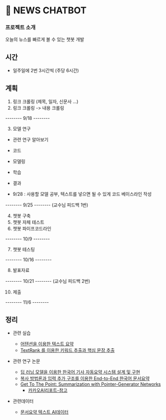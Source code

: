# 💬 NEWS CHATBOT

### 프로젝트 소개

오늘의 뉴스를 빠르게 볼 수 있는 챗봇 개발

## 시간
- 일주일에 2번 3시간씩 (주당 6시간)

## 계획
1. 링크 크롤링 (제목, 일자, 신문사 ...)
2. 링크 크롤링 -> 내용 크롤링

-------- 9/18 --------

3. 모델 연구
  - 관련 연구 알아보기
  - 코드
  - 모델링
  - 학습
  - 결과
  
- 9/28 : 사용할 모델 공부, 텍스트를 넣으면 될 수 있게 코드 베이스라인 작성

-------- 9/25 -------- (교수님 피드백 1번)

4. 챗봇 구축
5. 챗봇 자체 테스트
6. 챗봇 파이프코드라인

-------- 10/9 --------

7. 챗봇 테스팅

-------- 10/16 --------

8. 발표자료

-------- 10/21 -------- (교수님 피드백 2번)

10. 제출

-------- 11/6 --------

## 정리
  - 관련 실습
    - [어텐션을 이용한 텍스트 요약](https://wikidocs.net/72820)
    - [TextRank 를 이용한 키워드 추출과 핵심 문장 추출](https://lovit.github.io/nlp/2019/04/30/textrank/)
    
  - 관련 연구 논문
    - [딥 러닝 모델을 이용한 한국어 기사 자동요약 시스템 설계 및 구현](http://dcollection.hanyang.ac.kr/public_resource/pdf/000000106539_20200823031400.pdf)
    - [복사 방법론과 입력 추가 구조를 이용한 End-to-End 한국어 문서요약](http://kiise.or.kr/e_journal/2017/5/JOK/pdf/08.pdf)
    - [Get To The Point: Summarization with Pointer-Generator Networks](https://arxiv.org/abs/1704.04368)
      - [카카오AI리포트-참고](https://brunch.co.kr/@kakao-it/139)
      
      
- 관련데이터
  - [문서요약 텍스트 AI데이터](https://aihub.or.kr/aidata/8054)
      
      
